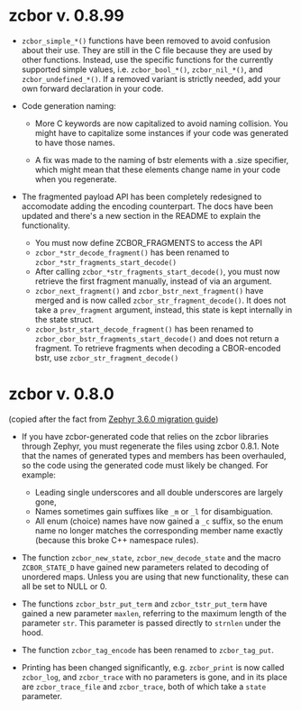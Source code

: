 # zcbor v. 0.8.99

* `zcbor_simple_*()` functions have been removed to avoid confusion about their use.
  They are still in the C file because they are used by other functions.
  Instead, use the specific functions for the currently supported simple values, i.e.
  `zcbor_bool_*()`, `zcbor_nil_*()`, and `zcbor_undefined_*()`.
  If a removed variant is strictly needed, add your own forward declaration in your code.

* Code generation naming:

  * More C keywords are now capitalized to avoid naming collision.
    You might have to capitalize some instances if your code was generated to have those names.

  * A fix was made to the naming of bstr elements with a .size specifier, which might mean that these elements change name in your code when you regenerate.

* The fragmented payload API has been completely redesigned to accomodate adding the encoding counterpart.
  The docs have been updated and there's a new section in the README to explain the functionality.

  * You must now define ZCBOR_FRAGMENTS to access the API
  * `zcbor_*str_decode_fragment()` has been renamed to `zcbor_*str_fragments_start_decode()`
  * After calling `zcbor_*str_fragments_start_decode()`, you must now retrieve the first fragment manually, instead of via an argument.
  * `zcbor_next_fragment()` and `zcbor_bstr_next_fragment()` have merged and is now called `zcbor_str_fragment_decode()`.
    It does not take a `prev_fragment` argument, instead, this state is kept internally in the state struct.
  * `zcbor_bstr_start_decode_fragment()` has been renamed to `zcbor_cbor_bstr_fragments_start_decode()` and does not return a fragment.
    To retrieve fragments when decoding a CBOR-encoded bstr, use `zcbor_str_fragment_decode()`

# zcbor v. 0.8.0

(copied after the fact from [Zephyr 3.6.0 migration guide](https://github.com/zephyrproject-rtos/zephyr/blob/v3.6.0/doc/releases/migration-guide-3.6.rst))

* If you have zcbor-generated code that relies on the zcbor libraries through Zephyr, you must
  regenerate the files using zcbor 0.8.1. Note that the names of generated types and members has
  been overhauled, so the code using the generated code must likely be changed.
  For example:

  * Leading single underscores and all double underscores are largely gone,
  * Names sometimes gain suffixes like ``_m`` or ``_l`` for disambiguation.
  * All enum (choice) names have now gained a ``_c`` suffix, so the enum name no longer matches
    the corresponding member name exactly (because this broke C++ namespace rules).

* The function `zcbor_new_state`, `zcbor_new_decode_state` and the macro
  `ZCBOR_STATE_D` have gained new parameters related to decoding of unordered maps.
  Unless you are using that new functionality, these can all be set to NULL or 0.

* The functions `zcbor_bstr_put_term` and `zcbor_tstr_put_term` have gained a new
  parameter ``maxlen``, referring to the maximum length of the parameter ``str``.
  This parameter is passed directly to `strnlen` under the hood.

* The function `zcbor_tag_encode` has been renamed to `zcbor_tag_put`.

* Printing has been changed significantly, e.g. `zcbor_print` is now called
  `zcbor_log`, and `zcbor_trace` with no parameters is gone, and in its place are
  `zcbor_trace_file` and `zcbor_trace`, both of which take a ``state`` parameter.
